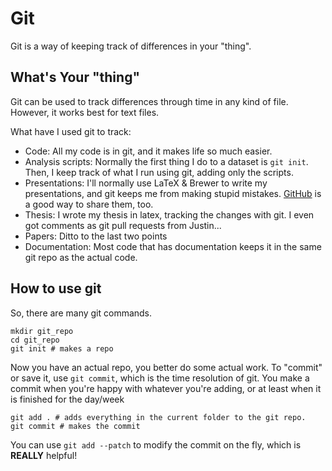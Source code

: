 Git
===

Git is a way of keeping track of differences in your "thing".


What's Your "thing"
-------------------

Git can be used to track differences through time in any kind of file. However,
it works best for text files.

What have I used git to track:

  - Code: All my code is in git, and it makes life so much easier.
  - Analysis scripts: Normally the first thing I do to a dataset is `git init`.
    Then, I keep track of what I run using git, adding only the scripts.
  - Presentations: I'll normally use LaTeX & Brewer to write my presentations,
    and git keeps me from making stupid mistakes. [GitHub](https://github.com)
    is a good way to share them, too.
  - Thesis: I wrote my thesis in latex, tracking the changes with git. I even
    got comments as git pull requests from Justin...
  - Papers: Ditto to the last two points
  - Documentation: Most code that has documentation keeps it in the same git
    repo as the actual code.


How to use git
--------


So, there are many git commands.

```
mkdir git_repo
cd git_repo
git init # makes a repo
```

Now you have an actual repo, you better do some actual work. To "commit" or
save it, use `git commit`, which is the time resolution of git. You make a
commit when you're happy with whatever you're adding, or at least when it is
finished for the day/week

```
git add . # adds everything in the current folder to the git repo.
git commit # makes the commit
```

You can use `git add --patch` to modify the commit on the fly, which is
**REALLY** helpful!
